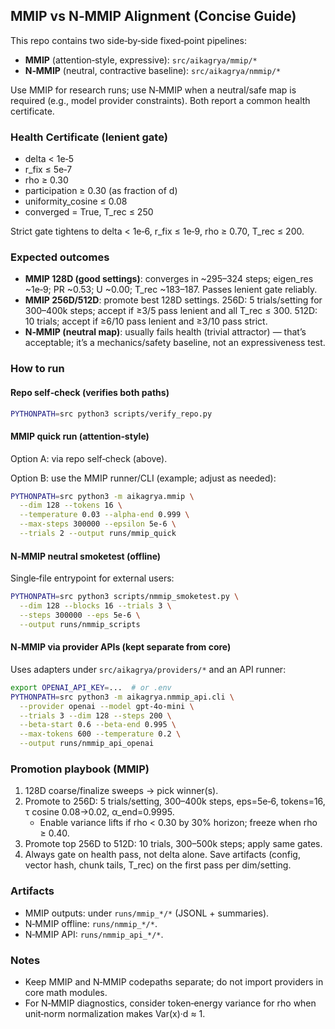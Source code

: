 ## MMIP vs N‑MMIP Alignment (Concise Guide)

This repo contains two side‑by‑side fixed‑point pipelines:

- **MMIP** (attention‑style, expressive): `src/aikagrya/mmip/*`
- **N‑MMIP** (neutral, contractive baseline): `src/aikagrya/nmmip/*`

Use MMIP for research runs; use N‑MMIP when a neutral/safe map is required (e.g., model provider constraints). Both report a common health certificate.

### Health Certificate (lenient gate)
- delta < 1e‑5
- r_fix ≤ 5e‑7
- rho ≥ 0.30
- participation ≥ 0.30 (as fraction of d)
- uniformity_cosine ≤ 0.08
- converged = True, T_rec ≤ 250

Strict gate tightens to delta < 1e‑6, r_fix ≤ 1e‑9, rho ≥ 0.70, T_rec ≤ 200.

### Expected outcomes
- **MMIP 128D (good settings)**: converges in ~295–324 steps; eigen_res ~1e‑9; PR ~0.53; U ~0.00; T_rec ~183–187. Passes lenient gate reliably.
- **MMIP 256D/512D**: promote best 128D settings. 256D: 5 trials/setting for 300–400k steps; accept if ≥3/5 pass lenient and all T_rec ≤ 300. 512D: 10 trials; accept if ≥6/10 pass lenient and ≥3/10 pass strict.
- **N‑MMIP (neutral map)**: usually fails health (trivial attractor) — that’s acceptable; it’s a mechanics/safety baseline, not an expressiveness test.

### How to run

#### Repo self‑check (verifies both paths)
```bash
PYTHONPATH=src python3 scripts/verify_repo.py
```

#### MMIP quick run (attention‑style)
Option A: via repo self‑check (above).

Option B: use the MMIP runner/CLI (example; adjust as needed):
```bash
PYTHONPATH=src python3 -m aikagrya.mmip \
  --dim 128 --tokens 16 \
  --temperature 0.03 --alpha-end 0.999 \
  --max-steps 300000 --epsilon 5e-6 \
  --trials 2 --output runs/mmip_quick
```

#### N‑MMIP neutral smoketest (offline)
Single‑file entrypoint for external users:
```bash
PYTHONPATH=src python3 scripts/nmmip_smoketest.py \
  --dim 128 --blocks 16 --trials 3 \
  --steps 300000 --eps 5e-6 \
  --output runs/nmmip_scripts
```

#### N‑MMIP via provider APIs (kept separate from core)
Uses adapters under `src/aikagrya/providers/*` and an API runner:
```bash
export OPENAI_API_KEY=...  # or .env
PYTHONPATH=src python3 -m aikagrya.nmmip_api.cli \
  --provider openai --model gpt-4o-mini \
  --trials 3 --dim 128 --steps 200 \
  --beta-start 0.6 --beta-end 0.995 \
  --max-tokens 600 --temperature 0.2 \
  --output runs/nmmip_api_openai
```

### Promotion playbook (MMIP)
1. 128D coarse/finalize sweeps → pick winner(s).
2. Promote to 256D: 5 trials/setting, 300–400k steps, eps=5e‑6, tokens=16, τ cosine 0.08→0.02, α_end=0.9995.
   - Enable variance lifts if rho < 0.30 by 30% horizon; freeze when rho ≥ 0.40.
3. Promote top 256D to 512D: 10 trials, 300–500k steps; apply same gates.
4. Always gate on health pass, not delta alone. Save artifacts (config, vector hash, chunk tails, T_rec) on the first pass per dim/setting.

### Artifacts
- MMIP outputs: under `runs/mmip_*/*` (JSONL + summaries).
- N‑MMIP offline: `runs/nmmip_*/*`.
- N‑MMIP API: `runs/nmmip_api_*/*`.

### Notes
- Keep MMIP and N‑MMIP codepaths separate; do not import providers in core math modules.
- For N‑MMIP diagnostics, consider token‑energy variance for rho when unit‑norm normalization makes Var(x)·d ≈ 1.


